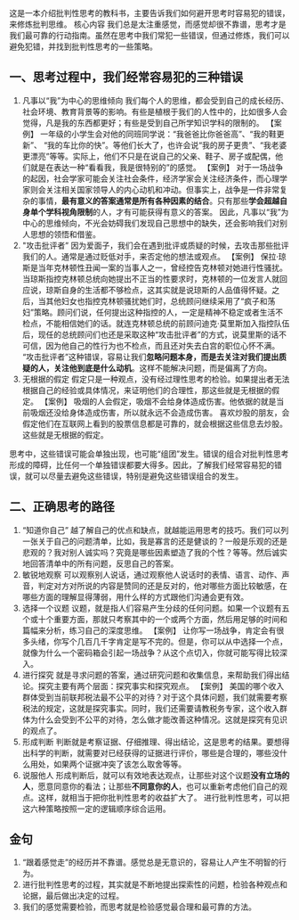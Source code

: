 这是一本介绍批判性思考的教科书，主要告诉我们如何避开思考时容易犯的错误，来修炼批判思维。
核心内容
我们总是太注重感觉，而感觉却很不靠谱，思考才是我们最可靠的行动指南。虽然在思考中我们常犯一些错误，但通过修炼，我们可以避免犯错，并找到批判性思考的一些策略。
 
## 一、思考过程中，我们经常容易犯的三种错误
1. 凡事以“我”为中心的思维倾向
我们每个人的思维，都会受到自己的成长经历、社会环境、教育背景等的影响。有些是植根于我们的人性中的，比如很多人会觉得，凡是我的东西都更好；有些是受到自己所学知识学科的限制的。
【案例】
一年级的小学生会对他的同班同学说：“我爸爸比你爸爸高”、“我的鞋更新”、 “我的车比你的快”。等他们长大了，也许会说“我的房子更贵”、“我老婆更漂亮”等等。实际上，他们不只是在说自己的父亲、鞋子、房子或配偶，他们就是在表达一种“看看我，我是很特别的”的感觉。
【案例】
对于一场战争的起因，社会学家可能会关注社会条件，经济学家会关注经济条件，而心理学家则会关注相关国家领导人的内心动机和冲动。但事实上，战争是一件非常复杂的事情，**最有意义的答案通常是所有各种因素的结合**。只有那些**学会超越自身单个学科视角限制**的人，才有可能获得有意义的答案。
因此，凡事以“我”为中心的思维倾向，不光会妨碍我们发现自己思想中的缺失，还会影响我们对别人思想的领悟和借鉴。
2. "攻击批评者”
因为爱面子，我们会在遇到批评或质疑的时候，去攻击那些批评我们的人。通常是通过贬低对手，来否定他的想法或观点。
【案例】
保拉·琼斯是当年克林顿性丑闻一案的当事人之一，曾经控告克林顿对她进行性骚扰。当琼斯指控克林顿总统向她提出不正当的性要求时，克林顿的一位发言人就回应说，琼斯自身的生活都不够检点，这其实就是说琼斯的人品值得怀疑。之后，当其他妇女也指控克林顿骚扰她们时，总统顾问继续采用了“疯子和荡妇”策略。顾问们说，任何提出这种指控的人，一定是精神不稳定或者生活不检点，不能相信她们的话。就连克林顿总统的前顾问迪克·莫里斯加入指控队伍后，现任的总统顾问们也还是采取这种“攻击批评者”的方式，说莫里斯的话不可信，因为他自己的性行为也不检点，而且还对失去白宫的职位心怀不满。
“攻击批评者”这种错误，容易让我们**忽略问题本身，而是去关注对我们提出质疑的人，关注他到底是什么动机**。这样不能解决问题，而是偏离了方向。
3. 无根据的假定
假定只是一种观点，没有经过理性思考的检验。如果提出者无法根据自己的经验或具体情况，来证明他们的合理性，那这些就是无根据的假定。
【案例】
吸烟的人会假定，吸烟不会给身体造成伤害。他依据的就是当前吸烟还没给身体造成伤害，所以就永远不会造成伤害。
喜欢炒股的朋友，会假定他们在互联网上看到的股票信息都是可靠的，就会根据这些信息去炒股。
这些就是无根据的假定。
 
思考中，这些错误可能会单独出现，也可能“组团”发生。错误的组合对批判性思考形成的障碍，比任何一个单独错误都要大得多。因此，了解我们经常容易犯的错误，就可以尽量去避免这些错误，特别是避免这些错误组合的发生。
 
## 二、正确思考的路径
1. “知道你自己”
越了解自己的优点和缺点，就越能运用思考的技巧。我们可以列一张关于自己的问题清单，比如，我是寡言的还是健谈的？一般是乐观的还是悲观的？我对别人诚实吗？究竟是哪些因素塑造了我的个性？等等。然后诚实地回答清单中的所有问题，反思自己的答案。
2. 敏锐地观察
可以观察别人说话，通过观察他人说话时的表情、语言、动作、声音，判定对方对所说的内容是赞同的还是反对的，他对哪些方面比较敏感，在哪些方面的理解显得薄弱，用什么样的方式跟他们沟通会更有效。
3. 选择一个议题
议题，就是指人们容易产生分歧的任何问题。如果一个议题有五个或十个重要方面，那就只考察其中的一个或两个方面，然后用足够的时间和篇幅来分析，练习自己的深度思维。
【案例】
让你写一场战争，肯定会有很多头绪，你写个几百几千字肯定是写不完的。但是，你可以从中选择一个点，就像为什么一个密码箱会引起一场战争？从这个点切入，你就可能写得比较深入。
4. 进行探究
就是寻求问题的答案，通过研究问题和收集信息，来帮助我们得出结论。探究主要有两个层面：探究事实和探究观点。
【案例】
美国的哪个收入群体受到当前联邦税法最不公平的对待？对于这个具体问题，我们就需要考察税法的规定，这就是探究事实。同时，我们还需要请教税务专家，这个收入群体为什么会受到不公平的对待，怎么做才能改善这种情况。这就是探究有见识的观点了。
5. 形成判断
判断就是考察证据、仔细推理、得出结论，这是思考的结果。要想得出科学的判断，就需要对已经获得的证据进行评价，哪些是合理的，哪些没什么用处，如果两个证据冲突了该怎么取舍等等。
6. 说服他人
形成判断后，就可以有效地表达观点，让那些对这个议题**没有立场的人**，愿意同意你的看法；让那些**不同意你的人**，也可以重新考虑他们自己的观点。这样，就相当于把你批判性思考的收益扩大了。
进行批判性思考，可以把这六种策略按照一定的逻辑顺序综合运用。


## 金句
1. “跟着感觉走”的经历并不靠谱。感觉总是无意识的，容易让人产生不明智的行为。
2. 进行批判性思考的过程，其实就是不断地提出探索性的问题，检验各种观点和论据，最后做出决定的过程。
3. 我们的感觉需要检验，而思考就是检验感觉最合理和最可靠的方法。